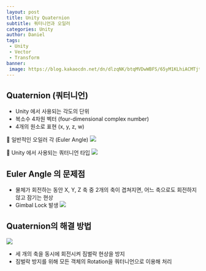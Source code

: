 ```yaml
---
layout: post
title: Unity Quaternion
subtitle: 쿼터니언과 오일러
categories: Unity
author: Daniel
tags: 
 - Unity
 - Vector
 - Transform
banner:
 image: https://blog.kakaocdn.net/dn/dlzqNK/btqMVDwWBFS/65yM1KLhiACMTjth5kbSDK/img.gif
---
```

Quaternion (쿼터니언)
--

- Unity 에서 사용되는 각도의 단위
- 복소수 4차원 벡터 (four-dimensional complex number)
- 4개의 원소로 표현 (x, y, z, w)

🔆 일반적인 오일러 각 (Euler Angle)
![](https://i.imgur.com/ccdpoEW.jpg)

🔆 Unity 에서 사용되는 쿼터니언 타입
![](https://i.imgur.com/vh4W3ZT.jpg)

## Euler Angle 의 문제점
- 물체가 회전하는 동안 X, Y, Z 축 중 2개의 축이 겹쳐지면, 어느 축으로도 회전하지 않고 잠기는 현상
- Gimbal Lock 발생
![](https://blog.kakaocdn.net/dn/dlzqNK/btqMVDwWBFS/65yM1KLhiACMTjth5kbSDK/img.gif)

## Quaternion의 해결 방법
![](https://img1.daumcdn.net/thumb/R1280x0/?scode=mtistory2&fname=https%3A%2F%2Fblog.kakaocdn.net%2Fdn%2FTIk6y%2Fbtsl1zg3lMK%2FwL5QxfyoqwRauCc0wKjM90%2Fimg.gif)
- 세 개의 축을 동시에 회전시켜 짐벌락 현상을 방지
- 짐벌락 방지를 위해 모든 객체의 Rotation을 쿼터니언으로 이용해 처리
